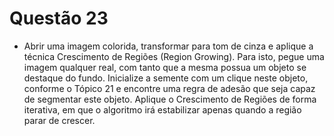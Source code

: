 # Questão 23

- Abrir uma imagem colorida, transformar para tom de cinza e aplique a técnica Crescimento de Regiões (Region Growing).
Para isto, pegue uma imagem qualquer real, com tanto que a mesma possua um objeto se destaque do fundo. Inicialize a
semente com um clique neste objeto, conforme o Tópico 21 e encontre uma regra de adesão que seja capaz de segmentar este
objeto. Aplique o Crescimento de Regiões de forma iterativa, em que o algoritmo irá estabilizar apenas quando a região
parar de crescer.